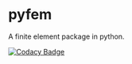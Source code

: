 # pyfem
A finite element package in python.

[![Codacy Badge](https://app.codacy.com/project/badge/Grade/ab5bca55d85d45d4aa4336ccae058316)](https://app.codacy.com/gh/sunwhale/pyfem/dashboard?utm_source=gh&utm_medium=referral&utm_content=&utm_campaign=Badge_grade)
